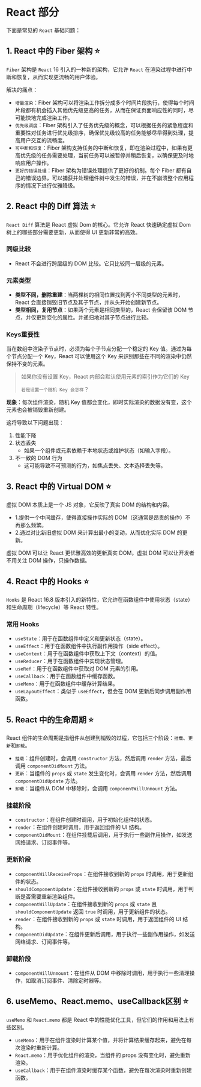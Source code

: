 # React 部分
下面是常见的 `React` 基础问题：

## 1. React 中的 Fiber 架构 ⭐
`Fiber` 架构是 `React` 16 引入的一种新的架构，它允许 `React` 在渲染过程中进行中断和恢复，从而实现更流畅的用户体验。

解决的痛点：
- `增量渲染`：Fiber 架构可以将渲染工作拆分成多个时间片段执行，使得每个时间片段都有机会插入其他优先级更高的任务，从而在保证页面响应性的同时，尽可能快地完成渲染工作。
- `优先级调度`：Fiber 架构引入了任务优先级的概念，可以根据任务的紧急程度和重要性对任务进行优先级排序，确保优先级较高的任务能够尽早得到处理，提高用户交互的流畅度。
- `可中断和恢复`：Fiber 架构支持任务的中断和恢复，即在渲染过程中，如果有更高优先级的任务需要处理，当前任务可以被暂停并稍后恢复，以确保更及时地响应用户操作。
- `更好的错误处理`：Fiber 架构为错误处理提供了更好的机制。每个 Fiber 都有自己的错误边界，可以捕获并处理组件树中发生的错误，并在不崩溃整个应用程序的情况下进行优雅降级。

## 2. React 中的 Diff 算法 ⭐
`React Diff` 算法是 React 虚拟 Dom 的核心。它允许 React 快速确定虚拟 Dom 树上的哪些部分需要更新，从而使得 UI 更新非常的高效。

### 同级比较
- React 不会进行跨层级的 DOM 比较。它只比较同一层级的元素。
  
### 元素类型
- **类型不同，删除重建**：当两棵树的相同位置找到两个不同类型的元素时，React 会直接销毁旧节点及其子节点，并从头开始创建新节点。
- **类型相同，复用节点**：如果两个元素是相同类型的，React 会保留该 DOM 节点，并仅更新变化的属性。并递归地对其子节点进行比较。

### Keys重要性
当在数组中渲染子节点时，必须为每个子节点分配一个稳定的 Key 值。通过为每个节点分配一个 Key，React 可以使用这个 Key 来识别那些在不同的渲染中仍然保持不变的元素。
> 如果你没有设置 Key，React 内部会默认使用元素的索引作为它们的 Key
>
> `若是设置一个随机 Key 会怎样`？

**现象**：每次组件渲染，随机 Key 值都会变化，即时实际渲染的数据没有变，这个元素也会被销毁重新创建。

这将导致以下问题出现：
1. 性能下降
2. 状态丢失
   - 如果一个组件或元素依赖于本地状态或维护状态（如输入字段）。
3. 不一致的 DOM 行为
   - 这可能导致不可预测的行为，如焦点丢失、文本选择丢失等。
  
## 3. React 中的 Virtual DOM ⭐
虚拟 DOM 本质上是一个 JS 对象，它反映了真实 DOM 的结构和内容。
- 1.提供一个中间缓存，使得直接操作实际的 DOM（这通常是昂贵的操作）不再那么频繁。
- 2.通过对比新旧虚拟 DOM 来计算出最小的变动，从而优化实际 DOM 的更新。

虚拟 DOM 可以让 React 更优雅高效的更新真实 DOM，虚拟 DOM 可以让开发者不用关注 DOM 操作，只操作数据。

## 4. React 中的 Hooks ⭐
`Hooks` 是 React 16.8 版本引入的新特性，它允许在函数组件中使用状态（state）和生命周期（lifecycle）等 React 特性。

### 常用 Hooks
- `useState`：用于在函数组件中定义和更新状态（state）。
- `useEffect`：用于在函数组件中执行副作用操作（side effect）。
- `useContext`：用于在函数组件中获取上下文（context）的值。
- `useReducer`：用于在函数组件中实现状态管理。
- `useRef`：用于在函数组件中获取对 DOM 元素的引用。
- `useCallback`：用于在函数组件中缓存函数。
- `useMemo`：用于在函数组件中缓存计算结果。
- `useLayoutEffect`：类似于 `useEffect`，但会在 DOM 更新后同步调用副作用函数。


## 5. React 中的生命周期 ⭐
React 组件的生命周期是指组件从创建到销毁的过程，它包括三个阶段：`挂载`、`更新`和`卸载`。
- `挂载`：组件创建时，会调用 `constructor` 方法，然后调用 `render` 方法，最后调用 `componentDidMount` 方法。
- `更新`：当组件的 `props` 或 `state` 发生变化时，会调用 `render` 方法，然后调用 `componentDidUpdate` 方法。
- `卸载`：当组件从 DOM 中移除时，会调用 `componentWillUnmount` 方法。

### 挂载阶段
- `constructor`：在组件创建时调用，用于初始化组件的状态。
- `render`：在组件创建时调用，用于返回组件的 UI 结构。
- `componentDidMount`：在组件挂载后调用，用于执行一些副作用操作，如发送网络请求、订阅事件等。

### 更新阶段
- `componentWillReceiveProps`：在组件接收到新的 `props` 时调用，用于更新组件的状态。
- `shouldComponentUpdate`：在组件接收到新的 `props` 或 `state` 时调用，用于判断是否需要重新渲染组件。
- `componentWillUpdate`：在组件接收到新的 `props` 或 `state` 且 `shouldComponentUpdate` 返回 `true` 时调用，用于更新组件的状态。
- `render`：在组件接收到新的 `props` 或 `state` 时调用，用于返回组件的 UI 结构。
- `componentDidUpdate`：在组件更新后调用，用于执行一些副作用操作，如发送网络请求、订阅事件等。

### 卸载阶段
- `componentWillUnmount`：在组件从 DOM 中移除时调用，用于执行一些清理操作，如取消订阅事件、清除定时器等。


## 6. useMemo、React.memo、useCallback区别 ⭐
`useMemo` 和 `React.memo` 都是 React 中的性能优化工具，但它们的作用和用法上有些区别。
- `useMemo`：用于在组件渲染时计算某个值，并将计算结果缓存起来，避免在每次渲染时重新计算。
- `React.memo`：用于优化组件的渲染，当组件的 props 没有变化时，避免重新渲染。
- `useCallback`：用于在组件渲染时缓存某个函数，避免在每次渲染时重新创建函数。